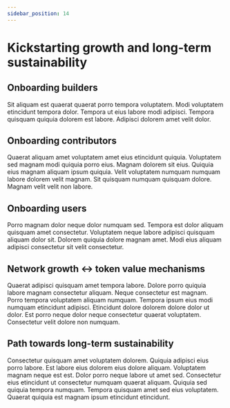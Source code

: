 ```yaml
---
sidebar_position: 14
---
```


# Kickstarting growth and long-term sustainability

## Onboarding builders

Sit aliquam est quaerat quaerat porro tempora voluptatem. Modi voluptatem etincidunt tempora dolor. Tempora ut eius labore modi adipisci. Tempora quisquam quiquia dolorem est labore. Adipisci dolorem amet velit dolor.

## Onboarding contributors

Quaerat aliquam amet voluptatem amet eius etincidunt quiquia. Voluptatem sed magnam modi quiquia porro eius. Magnam dolorem sit eius. Quiquia eius magnam aliquam ipsum quiquia. Velit voluptatem numquam numquam labore dolorem velit magnam. Sit quisquam numquam quisquam dolore. Magnam velit velit non labore.

## Onboarding users

Porro magnam dolor neque dolor numquam sed. Tempora est dolor aliquam quisquam amet consectetur. Voluptatem neque labore adipisci quisquam aliquam dolor sit. Dolorem quiquia dolore magnam amet. Modi eius aliquam adipisci consectetur sit velit consectetur.

## Network growth <-> token value mechanisms

Quaerat adipisci quisquam amet tempora labore. Dolore porro quiquia labore magnam consectetur aliquam. Neque consectetur est magnam. Porro tempora voluptatem aliquam numquam. Tempora ipsum eius modi numquam etincidunt adipisci. Etincidunt dolore dolorem dolore dolor ut dolor. Est porro neque dolor neque consectetur quaerat voluptatem. Consectetur velit dolore non numquam.

## Path towards long-term sustainability

Consectetur quisquam amet voluptatem dolorem. Quiquia adipisci eius porro labore. Est labore eius dolorem eius dolore aliquam. Voluptatem magnam neque est est. Dolor porro neque labore ut amet sed. Consectetur eius etincidunt ut consectetur numquam quaerat aliquam. Quiquia sed quiquia tempora numquam. Tempora quisquam amet sed eius voluptatem. Quaerat quiquia est magnam ipsum etincidunt etincidunt.
